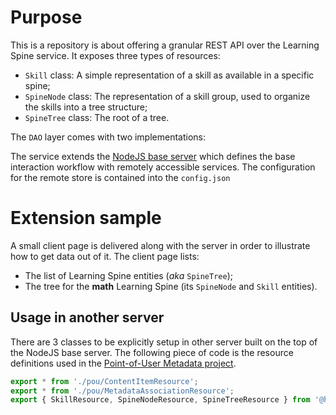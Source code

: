 # Purpose

This is a repository is about offering a granular REST API over the Learning Spine service.
It exposes three types of resources:

-   `Skill` class: A simple representation of a skill as available in a specific spine;
-   `SpineNode` class: The representation of a skill group, used to organize the skills into a tree structure;
-   `SpineTree` class: The root of a tree.

The `DAO` layer comes with two implementations:

The service extends the [NodeJS base server](https://github.com/hmhco/mtl-nodejs-base-server) which defines the base interaction workflow with remotely accessible services.
The configuration for the remote store is contained into the `config.json`

# Extension sample

A small client page is delivered along with the server in order to illustrate how to get data out of it.
The client page lists:

-   The list of Learning Spine entities (_aka_ `SpineTree`);
-   The tree for the **math** Learning Spine (its `SpineNode` and `Skill` entities).

## Usage in another server

There are 3 classes to be explicitly setup in other server built on the top of the NodeJS base server.
The following piece of code is the resource definitions used in the [Point-of-User Metadata project](https://github.com/hmhco/pou-metadata).

```javascript
export * from './pou/ContentItemResource';
export * from './pou/MetadataAssociationResource';
export { SkillResource, SpineNodeResource, SpineTreeResource } from '@hmh/learning-spine-proxy';
```
